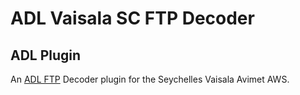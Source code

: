 # ADL Vaisala SC FTP Decoder

## ADL Plugin

An [ADL FTP](https://github.com/wmo-raf/adl-ftp-plugin) Decoder plugin for the Seychelles Vaisala Avimet AWS.

